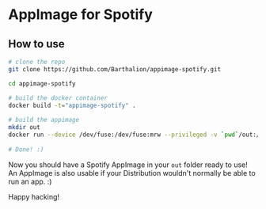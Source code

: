 # AppImage for Spotify

## How to use

```bash
# clone the repo
git clone https://github.com/Barthalion/appimage-spotify.git

cd appimage-spotify

# build the docker container
docker build -t="appimage-spotify" .
 
# build the appimage
mkdir out
docker run --device /dev/fuse:/dev/fuse:mrw --privileged -v `pwd`/out:/out -t -i appimage-spotify
 
# Done! :)
```

Now you should have a Spotify AppImage in your `out` folder ready to use!
An AppImage is also usable if your Distribution wouldn't normally be able to run an app. :)

Happy hacking!
